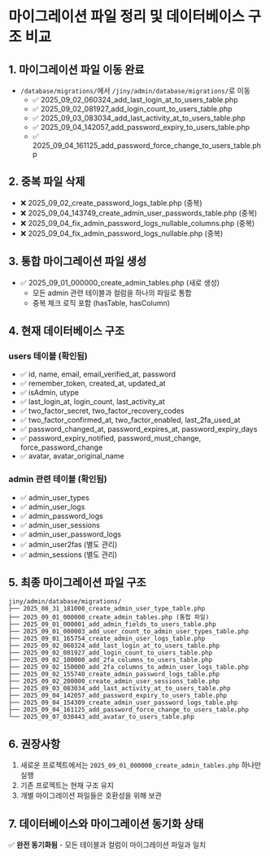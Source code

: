 # 마이그레이션 파일 정리 및 데이터베이스 구조 비교

## 1. 마이그레이션 파일 이동 완료
- `/database/migrations/`에서 `/jiny/admin/database/migrations/`로 이동
  - ✅ 2025_09_02_060324_add_last_login_at_to_users_table.php
  - ✅ 2025_09_02_081927_add_login_count_to_users_table.php
  - ✅ 2025_09_03_083034_add_last_activity_at_to_users_table.php
  - ✅ 2025_09_04_142057_add_password_expiry_to_users_table.php
  - ✅ 2025_09_04_161125_add_password_force_change_to_users_table.php

## 2. 중복 파일 삭제
- ❌ 2025_09_02_create_password_logs_table.php (중복)
- ❌ 2025_09_04_143749_create_admin_user_passwords_table.php (중복)
- ❌ 2025_09_04_fix_admin_password_logs_nullable_columns.php (중복)
- ❌ 2025_09_04_fix_admin_password_logs_nullable.php (중복)

## 3. 통합 마이그레이션 파일 생성
- ✅ 2025_09_01_000000_create_admin_tables.php (새로 생성)
  - 모든 admin 관련 테이블과 컬럼을 하나의 파일로 통합
  - 중복 체크 로직 포함 (hasTable, hasColumn)

## 4. 현재 데이터베이스 구조

### users 테이블 (확인됨)
- ✅ id, name, email, email_verified_at, password
- ✅ remember_token, created_at, updated_at
- ✅ isAdmin, utype
- ✅ last_login_at, login_count, last_activity_at
- ✅ two_factor_secret, two_factor_recovery_codes
- ✅ two_factor_confirmed_at, two_factor_enabled, last_2fa_used_at
- ✅ password_changed_at, password_expires_at, password_expiry_days
- ✅ password_expiry_notified, password_must_change, force_password_change
- ✅ avatar, avatar_original_name

### admin 관련 테이블 (확인됨)
- ✅ admin_user_types
- ✅ admin_user_logs
- ✅ admin_password_logs
- ✅ admin_user_sessions
- ✅ admin_user_password_logs
- ✅ admin_user2fas (별도 관리)
- ✅ admin_sessions (별도 관리)

## 5. 최종 마이그레이션 파일 구조
```
jiny/admin/database/migrations/
├── 2025_08_31_181000_create_admin_user_type_table.php
├── 2025_09_01_000000_create_admin_tables.php (통합 파일)
├── 2025_09_01_000001_add_admin_fields_to_users_table.php
├── 2025_09_01_000003_add_user_count_to_admin_user_types_table.php
├── 2025_09_01_165754_create_admin_user_logs_table.php
├── 2025_09_02_060324_add_last_login_at_to_users_table.php
├── 2025_09_02_081927_add_login_count_to_users_table.php
├── 2025_09_02_100000_add_2fa_columns_to_users_table.php
├── 2025_09_02_150000_add_2fa_columns_to_admin_user_logs_table.php
├── 2025_09_02_155740_create_admin_password_logs_table.php
├── 2025_09_02_200000_create_admin_user_sessions_table.php
├── 2025_09_03_083034_add_last_activity_at_to_users_table.php
├── 2025_09_04_142057_add_password_expiry_to_users_table.php
├── 2025_09_04_154309_create_admin_user_password_logs_table.php
├── 2025_09_04_161125_add_password_force_change_to_users_table.php
└── 2025_09_07_030443_add_avatar_to_users_table.php
```

## 6. 권장사항
1. 새로운 프로젝트에서는 `2025_09_01_000000_create_admin_tables.php` 하나만 실행
2. 기존 프로젝트는 현재 구조 유지
3. 개별 마이그레이션 파일들은 호환성을 위해 보관

## 7. 데이터베이스와 마이그레이션 동기화 상태
✅ **완전 동기화됨** - 모든 테이블과 컬럼이 마이그레이션 파일과 일치